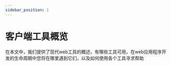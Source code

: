 ```yaml
---
sidebar_position: 1
---
```


# 客户端工具概览

在本文中，我们提供了现代web工具的概述，有哪些工具可用，在web应用程序开发的生命周期中您将在哪里遇到它们，以及如何使用各个工具寻求帮助

